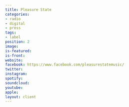 ```yaml
---
title: Pleasure State
categories:
- radio
- digital
- press
tags:
- label
position: 2
image: 
is-featured: 
is-front: 
website: 
facebook: https://www.facebook.com/pleasurestatemusic/
twitter: 
instagram: 
spotify: 
soundcloud: 
youtube: 
apple: 
layout: client
---
```



